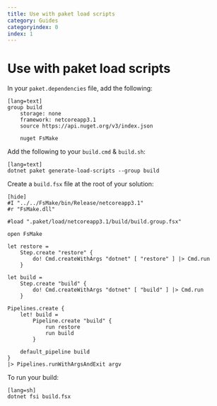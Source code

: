 ```yaml
---
title: Use with paket load scripts
category: Guides
categoryindex: 0
index: 1
---
```


# Use with paket load scripts

In your `paket.dependencies` file, add the following:

    [lang=text]
    group build
        storage: none
        framework: netcoreapp3.1
        source https://api.nuget.org/v3/index.json

        nuget FsMake

Add the following to your `build.cmd` & `build.sh`:

    [lang=text]
    dotnet paket generate-load-scripts --group build

Create a `build.fsx` file at the root of your solution:

    [hide]
    #I "../../FsMake/bin/Release/netcoreapp3.1"
    #r "FsMake.dll"

<!-- Sep -->

    #load ".paket/load/netcoreapp3.1/build/build.group.fsx"

    open FsMake

    let restore =
        Step.create "restore" {
            do! Cmd.createWithArgs "dotnet" [ "restore" ] |> Cmd.run
        }

    let build =
        Step.create "build" {
            do! Cmd.createWithArgs "dotnet" [ "build" ] |> Cmd.run
        }

    Pipelines.create {
        let! build =
            Pipeline.create "build" {
                run restore
                run build
            }

        default_pipeline build
    }
    |> Pipelines.runWithArgsAndExit argv

To run your build:

    [lang=sh]
    dotnet fsi build.fsx
